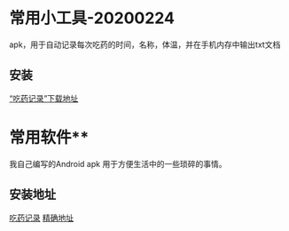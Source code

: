 # 常用小工具-20200224
apk，用于自动记录每次吃药的时间，名称，体温，并在手机内存中输出txt文档
## 安装
[“吃药记录”下载地址](吃药记录.apk)
# 常用软件**

我自己编写的Android apk 用于方便生活中的一些琐碎的事情。

## 安装地址

[吃药记录](https://github.com/Franklyn1987/useful-20200224/blob/master/APK%E6%8F%90%E5%8F%96.apk)
[精确地址](https://github.com/Franklyn1987/useful-20200224/blob/master/%E7%B2%BE%E7%A1%AE%E5%9C%B0%E5%9D%80.apk)

